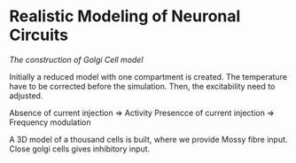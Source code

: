 Realistic Modeling of Neuronal Circuits
=======================================

*The construction of Golgi Cell model*

Initially a reduced model with one compartment is created. The temperature have to be corrected before the simulation. Then, the excitability need to adjusted.

Absence of current injection => Activity
Presencce of current injection => Frequency modulation

A 3D model of a thousand cells is built, where we provide Mossy fibre input. Close golgi cells gives inhibitory input.
